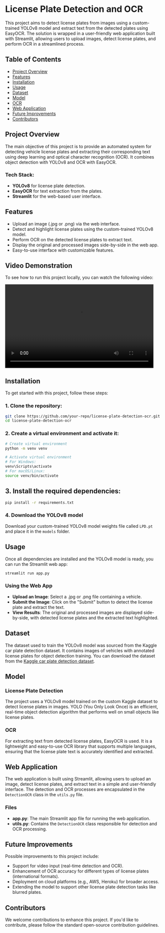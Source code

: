 # License Plate Detection and OCR

This project aims to detect license plates from images using a custom-trained YOLOv8 model and extract text from the detected plates using EasyOCR. The solution is wrapped in a user-friendly web application built with Streamlit, allowing users to upload images, detect license plates, and perform OCR in a streamlined process.

## Table of Contents

- [Project Overview](#project-overview)
- [Features](#features)
- [Installation](#installation)
- [Usage](#usage)
- [Dataset](#dataset)
- [Model](#model)
- [OCR](#ocr)
- [Web Application](#web-application)
- [Future Improvements](#future-improvements)
- [Contributors](#contributors)

## Project Overview

The main objective of this project is to provide an automated system for detecting vehicle license plates and extracting their corresponding text using deep learning and optical character recognition (OCR). It combines object detection with YOLOv8 and OCR with EasyOCR.

### Tech Stack:
- **YOLOv8** for license plate detection.
- **EasyOCR** for text extraction from the plates.
- **Streamlit** for the web-based user interface.

## Features

- Upload an image (.jpg or .png) via the web interface.
- Detect and highlight license plates using the custom-trained YOLOv8 model.
- Perform OCR on the detected license plates to extract text.
- Display the original and processed images side-by-side in the web app.
- Easy-to-use interface with customizable features.


## Video Demonstration

To see how to run this project locally, you can watch the following video:

<video width="480" height="270" controls>
  <source src="media/video.mp4" type="video/mp4">
  Your browser does not support the video tag.
</video>





## Installation

To get started with this project, follow these steps:

### 1. Clone the repository:

```bash
git clone https://github.com/your-repo/license-plate-detection-ocr.git
cd license-plate-detection-ocr

```

### 2. Create a virtual environment and activate it:

```bash
# Create virtual environment
python -m venv venv

# Activate virtual environment
# For Windows:
venv\Scripts\activate
# For macOS/Linux:
source venv/bin/activate

```

## 3. Install the required dependencies:

```bash
pip install -r requirements.txt
```

### 4. Download the YOLOv8 model

Download your custom-trained YOLOv8 model weights file called `LPD.pt` and place it in the `models` folder.


## Usage
Once all dependencies are installed and the YOLOv8 model is ready, you can run the Streamlit web app:

```bash
streamlit run app.py
```

### Using the Web App

- **Upload an Image**: Select a .jpg or .png file containing a vehicle.
- **Submit the Image**: Click on the "Submit" button to detect the license plate and extract the text.
- **View Results**: The original and processed images are displayed side-by-side, with detected license plates and the extracted text highlighted.


## Dataset

The dataset used to train the YOLOv8 model was sourced from the Kaggle car plate detection dataset. It contains images of vehicles with annotated license plates for object detection training. You can download the dataset from the [Kaggle car plate detection dataset](https://www.kaggle.com/datasets/andrewmvd/car-plate-detection).

## Model

### License Plate Detection

The project uses a YOLOv8 model trained on the custom Kaggle dataset to detect license plates in images. YOLO (You Only Look Once) is an efficient, real-time object detection algorithm that performs well on small objects like license plates.

### OCR

For extracting text from detected license plates, EasyOCR is used. It is a lightweight and easy-to-use OCR library that supports multiple languages, ensuring that the license plate text is accurately identified and extracted.

## Web Application

The web application is built using Streamlit, allowing users to upload an image, detect license plates, and extract text in a simple and user-friendly interface. The detection and OCR processes are encapsulated in the `DetectionOCR` class in the `utils.py` file.

### Files

- **app.py**: The main Streamlit app file for running the web application.
- **utils.py**: Contains the `DetectionOCR` class responsible for detection and OCR processing.

## Future Improvements

Possible improvements to this project include:

- Support for video input (real-time detection and OCR).
- Enhancement of OCR accuracy for different types of license plates (international formats).
- Deployment on cloud platforms (e.g., AWS, Heroku) for broader access.
- Extending the model to support other license plate detection tasks like blurred plates.

## Contributors

We welcome contributions to enhance this project. If you'd like to contribute, please follow the standard open-source contribution guidelines.

